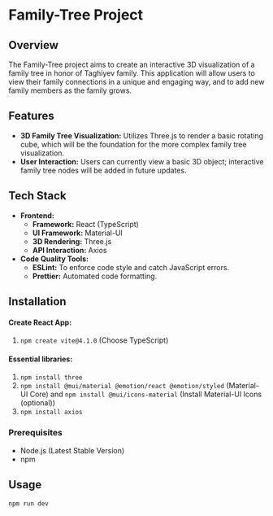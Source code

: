 # Family-Tree Project

## Overview
The Family-Tree project aims to create an interactive 3D visualization of a family tree in honor of Taghiyev family. This application will allow users to view their family connections in a unique and engaging way, and to add new family members as the family grows.

## Features
- **3D Family Tree Visualization:** Utilizes Three.js to render a basic rotating cube, which will be the foundation for the more complex family tree visualization.
- **User Interaction:** Users can currently view a basic 3D object; interactive family tree nodes will be added in future updates.

## Tech Stack
- **Frontend:**
  - **Framework:** React (TypeScript)
  - **UI Framework:** Material-UI
  - **3D Rendering:** Three.js
  - **API Interaction:** Axios
- **Code Quality Tools:**
  - **ESLint:** To enforce code style and catch JavaScript errors.
  - **Prettier:** Automated code formatting.

## Installation
#### Create React App:
1. `npm create vite@4.1.0` (Choose TypeScript)

#### Essential libraries:
1. `npm install three`
2. `npm install @mui/material @emotion/react @emotion/styled` (Material-UI Core) and `npm install @mui/icons-material` (Install Material-UI Icons (optional))
3. `npm install axios`

### Prerequisites
- Node.js (Latest Stable Version)
- npm

## Usage
`npm run dev`
